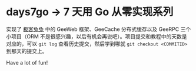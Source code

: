 # days7go -> 7 天用 Go 从零实现系列

实现了 [极客兔兔](https://geektutu.com/post/gee.html) 中的 GeeWeb 框架、GeeCache 分布式缓存以及 GeeRPC 三个小项目（ORM 不是很感兴趣，以后有机会再说吧）。项目提交和教程中的天数是对应的，可以 `git log` 查看历史提交，然后学到哪就 `git checkout <COMMITID>` 到那天的提交上。

Have a lot of fun!

